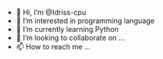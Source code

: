 - 👋 Hi, I’m @Idriss-cpu
- 👀 I’m interested in programming language
- 🌱 I’m currently learning Python
- 💞️ I’m looking to collaborate on ...
- 📫 How to reach me ...

<!---
Idriss-cpu/Idriss-cpu is a ✨ special ✨ repository because its `README.md` (this file) appears on your GitHub profile.
You can click the Preview link to take a look at your changes.
--->
